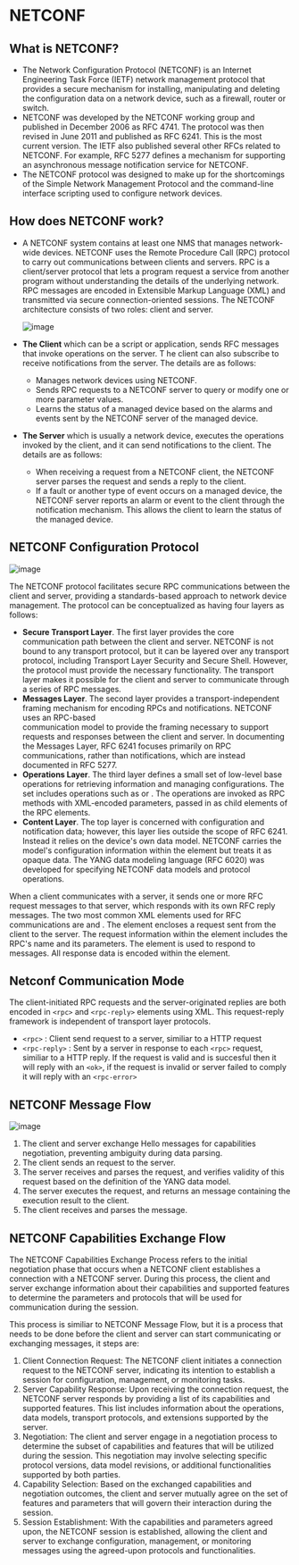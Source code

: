 # NETCONF
## What is NETCONF?
* The Network Configuration Protocol (NETCONF) is an Internet Engineering Task Force (IETF) network management protocol that provides a secure mechanism for installing,
manipulating and deleting the configuration data on a network device, such as a firewall, router or switch.
* NETCONF was developed by the NETCONF working group and published in December 2006 as RFC 4741. The protocol was then revised in June 2011 and published as RFC 6241. This is the most current version.
The IETF also published several other RFCs related to NETCONF. For example, RFC 5277 defines a mechanism for supporting an asynchronous message notification service for NETCONF.
* The NETCONF protocol was designed to make up for the shortcomings of the Simple Network Management Protocol and the command-line interface scripting used to configure network devices.

## How does NETCONF work?
* A NETCONF system contains at least one NMS that manages network-wide devices. NETCONF uses the Remote Procedure Call (RPC) protocol to carry out communications between clients and servers. RPC is a client/server protocol that lets a program request a service from another program without understanding the details of the underlying network.
RPC messages are encoded in Extensible Markup Language (XML) and transmitted via secure connection-oriented sessions. The NETCONF architecture consists of two roles: client and server.

  ![image](https://github.com/bmw-ece-ntust/internship/assets/145204053/7cb3f594-75b0-4fe8-9859-0383220136ff)

* **The Client** which can be a script or application, sends RFC messages that invoke operations on the server. T
he client can also subscribe to receive notifications from the server. The details are as follows:
    * Manages network devices using NETCONF.
    * Sends RPC requests to a NETCONF server to query or modify one or more parameter values.
    * Learns the status of a managed device based on the alarms and events sent by the NETCONF server of the managed device.
      
* **The Server** which is usually a network device, executes the operations invoked by the client, and it can send notifications to the client. The
details are as follows:
    * When receiving a request from a NETCONF client, the NETCONF server parses the request and sends a reply to the client.
    * If a fault or another type of event occurs on a managed device, the NETCONF server reports an alarm or event to the client through the notification mechanism.
      This allows the client to learn the status of the managed device.

## NETCONF Configuration Protocol
![image](https://github.com/bmw-ece-ntust/internship/assets/145204053/eaa64020-c77c-4bb0-ac8c-b31e4e6e7194)

The NETCONF protocol facilitates secure RPC communications between the client and server, providing a standards-based approach to network device management. The protocol can be conceptualized as having four layers as follows:
  * **Secure Transport Layer**. The first layer provides the core communication path between the client and server. NETCONF is not bound to any transport protocol, but   it can be layered over any transport protocol, including Transport Layer Security and Secure Shell. However, the protocol must provide the necessary functionality. The transport layer makes it possible for the client and server to communicate through a series of RPC messages.
  * **Messages Layer**. The second layer provides a transport-independent framing mechanism for encoding RPCs and notifications. NETCONF uses an RPC-based     
    communication model to provide the framing necessary to support requests and responses between the client and server. In documenting the Messages Layer, RFC 6241 focuses primarily on RPC communications, rather than notifications, which are instead documented in RFC 5277.
  * **Operations Layer**. The third layer defines a small set of low-level base operations for retrieving information and managing configurations. The set includes operations such as <get-config> or <edit-config>. The operations are invoked as RPC methods with XML-encoded parameters, passed in as child elements of the RPC elements.
  * **Content Layer**. The top layer is concerned with configuration and notification data; however, this layer lies outside the scope of RFC 6241. Instead it relies on the device's own data model. NETCONF carries the model's configuration information within the <config> element but treats it as opaque data. The YANG data modeling language (RFC 6020) was developed for specifying NETCONF data models and protocol operations.

When a client communicates with a server, it sends one or more RFC request messages to that server, which responds with its own RFC reply messages. The two most common XML elements used for RFC communications are <rpc> and <rpc-reply>. The <RPC> element encloses a request sent from the client to the server. The request information within the element includes the RPC's name and its parameters. The <rpc-reply> element is used to respond to <rpc> messages. All response data is encoded within the <rpc-reply> element.

## Netconf Communication Mode
The client-initiated RPC requests and the server-originated replies are both encoded in `<rpc>` and `<rpc-reply>` elements using XML. This request-reply framework is independent of transport layer protocols.
* `<rpc>` : Client send request to a server, similiar to a HTTP request
* `<rpc-reply>` :  Sent by a server in response to each `<rpc>` request, similiar to a HTTP reply. If the request is valid and
is succesful then it will reply with an `<ok>`, if the request is invalid or server failed to comply it will reply with an `<rpc-error>`

## NETCONF Message Flow
![image](https://github.com/bmw-ece-ntust/internship/assets/145204053/31401362-8e87-4307-bab5-d0268920c137)
1. The client and server exchange Hello messages for capabilities negotiation, preventing ambiguity during data parsing.
2. The client sends an <rpc> request to the server.
3. The server receives and parses the <rpc> request, and verifies validity of this request based on the definition of the YANG data model.
4. The server executes the <rpc> request, and returns an <rpc-reply> message containing the execution result to the client.
5. The client receives and parses the <rpc-reply> message.

## NETCONF Capabilities Exchange Flow
The NETCONF Capabilities Exchange Process refers to the initial negotiation phase that occurs when a NETCONF client establishes a connection with a NETCONF server. During this process, the client and server exchange information about their capabilities and supported features to determine the parameters and protocols that will be used for communication during the session.

This process is similiar to NETCONF Message Flow, but it is a process that needs to be done before the client and server can start communicating or exchanging messages, it steps are:

1. Client Connection Request: The NETCONF client initiates a connection request to the NETCONF server, indicating its intention to establish a session for configuration, management, or monitoring tasks.
2. Server Capability Response: Upon receiving the connection request, the NETCONF server responds by providing a list of its capabilities and supported features. This list includes information about the operations, data models, transport protocols, and extensions supported by the server.
3. Negotiation: The client and server engage in a negotiation process to determine the subset of capabilities and features that will be utilized during the session. This negotiation may involve selecting specific protocol versions, data model revisions, or additional functionalities supported by both parties.
4. Capability Selection: Based on the exchanged capabilities and negotiation outcomes, the client and server mutually agree on the set of features and parameters that will govern their interaction during the session.
5. Session Establishment: With the capabilities and parameters agreed upon, the NETCONF session is established, allowing the client and server to exchange configuration, management, or monitoring messages using the agreed-upon protocols and functionalities.
